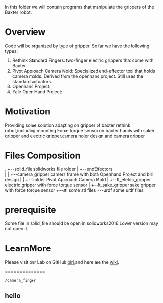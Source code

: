 In this folder we will contain programs that manipulate the grippers of the Baxter robot.

# Overview

Code will be organized by type of gripper. So far we have the following types:

1. Rethink Standard Fingers:   two-finger electric grippers that come with Baxter.
2. Pivot Approach Camera Mold: Specialized end-effector tool that holds camera molds. Derived from the openhand project. Still uses the standard actuators.
3. Openhand Project:
4. Yale Open Hand Project: 

# Motivation

  Providing some solution adapting on gripper of baxter rethink robot,including mounting Force torque sensor on baxter hands with saker gripper and electric gripper,camera holer design and camera gripper


# Files Composition

.
+--solid_file                   solidworks file folder
|   +--endEffectors                
|   |   +--camera_gripper            camera frame with both  Openhand Project and birl design
|   |   +--holder                    Pivot Approach Camera Mold 
|   +--ft_eletric_gripper            electric gripper with force torque sensor 
|   +--ft_sake_gripper               sake gripper with force torque sensor
+--stl                          some stl files
+--urdf                         some urdf files
    

  
# prerequisite

  Some file in solid_file should be open in solidworks2016.Lower version may not open it.
    
# LearnMore

  Please visit our Lab on GitHub [birl](https://github.com/birlrobotics/birl_baxter),and here are the [wiki](https://github.com/birlrobotics/birl_baxter/wiki). 
    
  



==============

    /camera_finger
        



hello
-----



